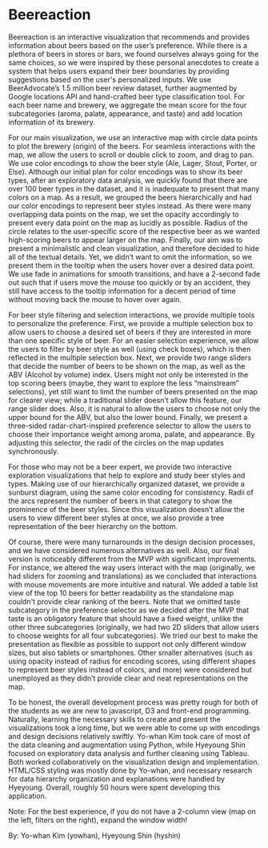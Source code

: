 # Beereaction

Beereaction is an interactive visualization that recommends and provides information about beers based on the user’s preference. While there is a plethora of beers in stores or bars, we found ourselves always going for the same choices, so we were inspired by these personal anecdotes to create a system that helps users expand their beer boundaries by providing suggestions based on the user's personalized inputs. We use BeerAdvocate’s 1.5 million beer review dataset, further augmented by Google locations API and hand-crafted beer type classification tool. For each beer name and brewery, we aggregate the mean score for the four subcategories (aroma, palate, appearance, and taste) and add location information of its brewery.  

For our main visualization, we use an interactive map with circle data points to plot the brewery (origin) of the beers. For seamless interactions with the map, we allow the users to scroll or double click to zoom, and drag to pan. We use color encodings to show the beer style (Ale, Lager, Stout, Porter, or Else). Although our initial plan for color encodings was to show its beer types, after an exploratory data analysis, we quickly found that there are over 100 beer types in the dataset, and it is inadequate to present that many colors on a map. As a result, we grouped the beers hierarchically and had our color encodings to represent beer styles instead. As there were many overlapping data points on the map, we set the opacity accordingly to present every data point on the map as lucidly as possible. Radius of the circle relates to the user-specific score of the respective beer as we wanted high-scoring beers to appear larger on the map. Finally, our aim was to present a minimalistic and clean visualization, and therefore decided to hide all of the textual details. Yet, we didn’t want to omit the information, so we present them in the tooltip when the users hover over a desired data point. We use fade in animations for smooth transitions, and have a 2-second fade out such that if users move the mouse too quickly or by an accident, they still have access to the tooltip information for a decent period of time without moving back the mouse to hover over again.  

For beer style filtering and selection interactions, we provide multiple tools to personalize the preference. First, we provide a multiple selection box to allow users to choose a desired set of beers if they are interested in more than one specific style of beer. For an easier selection experience, we allow the users to filter by beer style as well (using check boxes), which is then reflected in the multiple selection box. Next, we provide two range sliders that decide the number of beers to be shown on the map, as well as the ABV (Alcohol by volume) index. Users might not only be interested in the top scoring beers (maybe, they want to explore the less “mainstream” selections), yet still want to limit the number of beers presented on the map for clearer view; while a traditional slider doesn’t allow this feature, our range slider does. Also, it is natural to allow the users to choose not only the upper bound for the ABV, but also the lower bound. Finally, we present a three-sided radar-chart-inspired preference selector to allow the users to choose their importance weight among aroma, palate, and appearance. By adjusting this selector, the radii of the circles on the map updates synchronously. 

For those who may not be a beer expert, we provide two interactive exploration visualizations that help to explore and study beer styles and types. Making use of our hierarchically organized dataset, we provide a sunburst diagram, using the same color encoding for consistency. Radii of the arcs represent the number of beers in that category to show the prominence of the beer styles. Since this visualization doesn’t allow the users to view different beer styles at once, we also provide a tree representation of the beer hierarchy on the bottom.

Of course, there were many turnarounds in the design decision processes, and we have considered numerous alternatives as well. Also, our final version is noticeably different from the MVP with significant improvements. For instance, we altered the way users interact with the map (originally, we had sliders for zooming and translations) as we concluded that interactions with mouse movements are more intuitive and natural. We added a table list view of the top 10 beers for better readability as the standalone map couldn't provide clear ranking of the beers. Note that we omitted taste subcategory in the preference selector as we decided after the MVP that taste is an obligatory feature that should have a fixed weight, unlike the other three subcategories (originally, we had two 2D sliders that allow users to choose weights for all four subcategories). We tried our best to make the presentation as flexible as possible to support not only different window sizes, but also tablets or smartphones. Other smaller alternatives (such as using opacity instead of radius for encoding scores, using different shapes to represent beer styles instead of colors, and more) were considered but unemployed as they didn’t provide clear and neat representations on the map. 

To be honest, the overall development process was pretty rough for both of the students as we are new to javascript, D3 and front-end programming. Naturally, learning the necessary skills to create and present the visualizations took a long time, but we were able to come up with encodings and design decisions relatively swiftly. Yo-whan Kim took care of most of the data cleaning and augmentation using Python, while Hyeyoung Shin focused on exploratory data analysis and further cleaning using Tableau. Both worked collaboratively on the visualization design and implementation. HTML/CSS styling was mostly done by Yo-whan, and necessary research for data hierarchy organization and explanations were handled by Hyeyoung. Overall, roughly 50 hours were spent developing this application.

Note: For the best experience, if you do not have a 2-column view (map on the left, filters on the right), expand the window width!

By: Yo-whan Kim (yowhan), Hyeyoung Shin (hyshin)
